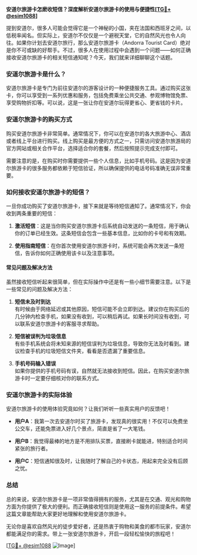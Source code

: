 **安道尔旅游卡怎麽收短信？深度解析安道尔旅游卡的使用与便捷性[[TG💪+ @esim1088](https://t.me/s/esim1088)]**

提到安道尔，很多人可能会觉得它是一个神秘的小国，夹在法国和西班牙之间，以低税率闻名。但实际上，安道尔不仅仅是一个避税天堂，它的自然风光也令人向往。如果你计划去安道尔旅行，那么安道尔旅游卡（Andorra Tourist Card）绝对是你不可或缺的好帮手。不过，很多人在使用过程中会遇到一个问题——如何正确接收安道尔旅游卡的相关短信通知呢？今天，我们就来详细聊聊这个话题。

### 安道尔旅游卡是什么？

安道尔旅游卡是专门为前往安道尔的游客设计的一种便捷服务工具。通过购买这张卡，你可以享受到一系列优惠和服务，包括免费乘坐公共交通、参观博物馆免票、享受购物折扣等。可以说，这是一张让你在安道尔玩得更省心、更省钱的卡片。

### 安道尔旅游卡的购买方式

购买安道尔旅游卡非常简单。通常情况下，你可以在安道尔的各大旅游中心、酒店或者线上平台进行购买。线上购买是最方便的方式之一，只需访问安道尔旅游局的官方网站或相关合作平台，选择适合你的套餐，然后按照提示完成支付即可。

需要注意的是，在购买时你需要提供一些个人信息，比如手机号码。这是因为安道尔旅游卡的很多服务都依赖于短信验证，所以确保提供的电话号码准确无误非常重要。

### 如何接收安道尔旅游卡的短信？

一旦你成功购买了安道尔旅游卡，接下来就是等待短信通知了。通常情况下，你会收到两条重要的短信：

1. **激活短信**：这是当你购买安道尔旅游卡后系统自动发送的一条短信，用于确认你的订单已经生效。这条短信会包含一些基本信息，比如你的卡号和有效期。
   
2. **使用指南短信**：在你首次使用安道尔旅游卡时，系统可能会再次发送一条短信，告诉你如何正确使用该卡以及注意事项。

#### 常见问题及解决方法

虽然接收短信听起来很简单，但在实际操作中还是有一些小细节需要注意。以下是一些常见的问题及解决方法：

1. **短信未及时到达**  
   有时候由于网络延迟或其他原因，短信可能不会立即到达。建议你在购买后的几分钟内检查手机，如果没有收到，可以稍后再试。如果长时间没有收到，可以联系安道尔旅游卡的客服寻求帮助。

2. **短信被误判为垃圾信息**  
   有些手机系统会将未知来源的短信误判为垃圾信息，导致你无法及时看到。建议检查手机的垃圾短信文件夹，看看是否遗漏了重要信息。

3. **手机号码输入错误**  
   如果你提供的手机号码有误，自然就无法接收到短信。因此，在购买安道尔旅游卡时一定要仔细核对你的联系方式。

### 安道尔旅游卡的实际体验

安道尔旅游卡的使用体验究竟如何？让我们听听一些真实用户的反馈吧！

- **用户A**：我第一次去安道尔时买了旅游卡，发现真的很实用！不仅可以免费坐公交车，还能免票进入好几个景点，简直是省了一大笔钱。
  
- **用户B**：我觉得最棒的地方是不用排队买票，直接刷卡就能进，特别适合时间紧张的旅行者。

- **用户C**：短信通知很及时，让我随时了解自己的卡状态，用起来完全没有后顾之忧。

### 总结

总的来说，安道尔旅游卡是一项非常值得拥有的服务，尤其是在交通、观光和购物方面为你提供了极大的便利。而正确接收短信则是使用这一服务的前提条件。希望这篇文章能帮助大家更好地理解和使用安道尔旅游卡。

无论你是喜欢自然风光的徒步爱好者，还是热衷于购物和美食的都市玩家，安道尔都能满足你的需求。带上一张安道尔旅游卡，开启一段轻松愉快的旅程吧！

[[TG💪+ @esim1088](https://t.me/s/esim1088) ![Image](https://i.postimg.cc/4NQfJmqS/Snipaste-2025-05-13-00-14-12.png)]